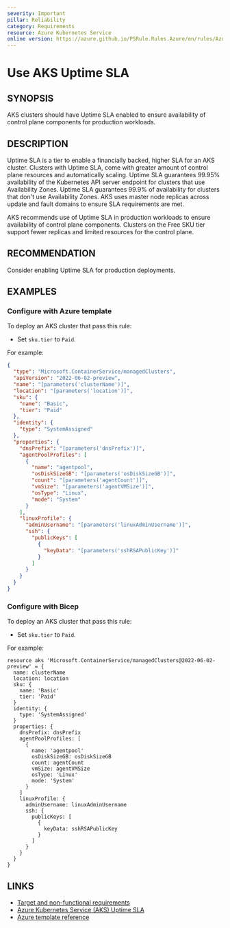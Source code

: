 ```yaml
---
severity: Important
pillar: Reliability
category: Requirements
resource: Azure Kubernetes Service
online version: https://azure.github.io/PSRule.Rules.Azure/en/rules/Azure.AKS.UptimeSLA/
---
```


# Use AKS Uptime SLA

## SYNOPSIS

AKS clusters should have Uptime SLA enabled to ensure availability of control plane components for production workloads.

## DESCRIPTION

Uptime SLA is a tier to enable a financially backed, higher SLA for an AKS cluster.
Clusters with Uptime SLA, come with greater amount of control plane resources and automatically scaling.
Uptime SLA guarantees 99.95% availability of the Kubernetes API server endpoint for clusters that use Availability Zones.
Uptime SLA guarantees 99.9% of availability for clusters that don't use Availability Zones.
AKS uses master node replicas across update and fault domains to ensure SLA requirements are met.

AKS recommends use of Uptime SLA in production workloads to ensure availability of control plane components.
Clusters on the Free SKU tier support fewer replicas and limited resources for the control plane.

## RECOMMENDATION

Consider enabling Uptime SLA for production deployments.

## EXAMPLES

### Configure with Azure template

To deploy an AKS cluster that pass this rule:

- Set `sku.tier` to `Paid`.

For example:

```json
{
  "type": "Microsoft.ContainerService/managedClusters",
  "apiVersion": "2022-06-02-preview",
  "name": "[parameters('clusterName')]",
  "location": "[parameters('location')]",
  "sku": {
    "name": "Basic",
    "tier": "Paid"
  },
  "identity": {
    "type": "SystemAssigned"
  },
  "properties": {
    "dnsPrefix": "[parameters('dnsPrefix')]",
    "agentPoolProfiles": [
      {
        "name": "agentpool",
        "osDiskSizeGB": "[parameters('osDiskSizeGB')]",
        "count": "[parameters('agentCount')]",
        "vmSize": "[parameters('agentVMSize')]",
        "osType": "Linux",
        "mode": "System"
      }
    ],
    "linuxProfile": {
      "adminUsername": "[parameters('linuxAdminUsername')]",
      "ssh": {
        "publicKeys": [
          {
            "keyData": "[parameters('sshRSAPublicKey')]"
          }
        ]
      }
    }
  }
}
```

### Configure with Bicep

To deploy an AKS cluster that pass this rule:

- Set `sku.tier` to `Paid`.

For example:

```bicep
resource aks 'Microsoft.ContainerService/managedClusters@2022-06-02-preview' = {
  name: clusterName
  location: location
  sku: {
    name: 'Basic'
    tier: 'Paid'
  }
  identity: {
    type: 'SystemAssigned'
  }
  properties: {
    dnsPrefix: dnsPrefix
    agentPoolProfiles: [
      {
        name: 'agentpool'
        osDiskSizeGB: osDiskSizeGB
        count: agentCount
        vmSize: agentVMSize
        osType: 'Linux'
        mode: 'System'
      }
    ]
    linuxProfile: {
      adminUsername: linuxAdminUsername
      ssh: {
        publicKeys: [
          {
            keyData: sshRSAPublicKey
          }
        ]
      }
    }
  }
}
```

## LINKS

- [Target and non-functional requirements](https://learn.microsoft.com/azure/architecture/framework/resiliency/design-requirements)
- [Azure Kubernetes Service (AKS) Uptime SLA](https://docs.microsoft.com/azure/aks/uptime-sla)
- [Azure template reference](https://docs.microsoft.com/azure/templates/microsoft.containerservice/managedclusters)
